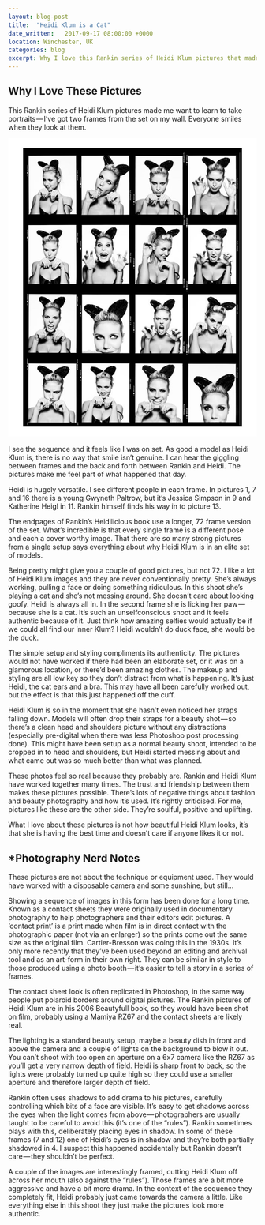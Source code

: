 ```yaml
---
layout: blog-post
title:  "Heidi Klum is a Cat"
date_written:   2017-09-17 08:00:00 +0000
location: Winchester, UK
categories: blog
excerpt: Why I love this Rankin series of Heidi Klum pictures that made me want to learn to take portraits.
---
```

## Why I Love These Pictures
This Rankin series of Heidi Klum pictures made me want to learn to take portraits — I’ve got two frames from the set on my wall. Everyone smiles when they look at them.

![Photographer: Rankin, Model: Heidi Klum.](/images/blog/why-i-love-this-picture/heidi-rankin-1.jpg "Photographer: Rankin, Model: Heidi Klum.")

I see the sequence and it feels like I was on set. As good a model as Heidi Klum is, there is no way that smile isn’t genuine. I can hear the giggling between frames and the back and forth between Rankin and Heidi. The pictures make me feel part of what happened that day.

Heidi is hugely versatile. I see different people in each frame. In pictures 1, 7 and 16 there is a young Gwyneth Paltrow, but it’s Jessica Simpson in 9 and Katherine Heigl in 11. Rankin himself finds his way in to picture 13.

The endpages of Rankin’s Heidilicious book use a longer, 72 frame version of the set. What’s incredible is that every single frame is a different pose and each a cover worthy image. That there are so many strong pictures from a single setup says everything about why Heidi Klum is in an elite set of models.

Being pretty might give you a couple of good pictures, but not 72. I like a lot of Heidi Klum images and they are never conventionally pretty. She’s always working, pulling a face or doing something ridiculous. In this shoot she’s playing a cat and she’s not messing around. She doesn’t care about looking goofy. Heidi is always all in. In the second frame she is licking her paw — because she is a cat. It’s such an unselfconscious shoot and it feels authentic because of it. Just think how amazing selfies would actually be if we could all find our inner Klum? Heidi wouldn’t do duck face, she would be the duck.

The simple setup and styling compliments its authenticity. The pictures would not have worked if there had been an elaborate set, or it was on a glamorous location, or there’d been amazing clothes. The makeup and styling are all low key so they don’t distract from what is happening. It’s just Heidi, the cat ears and a bra. This may have all been carefully worked out, but the effect is that this just happened off the cuff.

Heidi Klum is so in the moment that she hasn’t even noticed her straps falling down. Models will often drop their straps for a beauty shot — so there’s a clean head and shoulders picture without any distractions (especially pre-digital when there was less Photoshop post processing done). This might have been setup as a normal beauty shoot, intended to be cropped in to head and shoulders, but Heidi started messing about and what came out was so much better than what was planned.

These photos feel so real because they probably are. Rankin and Heidi Klum have worked together many times. The trust and friendship between them makes these pictures possible. There’s lots of negative things about fashion and beauty photography and how it’s used. It’s rightly criticised. For me, pictures like these are the other side. They’re soulful, positive and uplifting.

What I love about these pictures is not how beautiful Heidi Klum looks, it’s that she is having the best time and doesn’t care if anyone likes it or not.

## \*Photography Nerd Notes
These pictures are not about the technique or equipment used. They would have worked with a disposable camera and some sunshine, but still…

Showing a sequence of images in this form has been done for a long time. Known as a contact sheets they were originally used in documentary photography to help photographers and their editors edit pictures. A ‘contact print’ is a print made when film is in direct contact with the photographic paper (not via an enlarger) so the prints come out the same size as the original film. Cartier-Bresson was doing this in the 1930s. It’s only more recently that they’ve been used beyond an editing and archival tool and as an art-form in their own right. They can be similar in style to those produced using a photo booth — it’s easier to tell a story in a series of frames.

The contact sheet look is often replicated in Photoshop, in the same way people put polaroid borders around digital pictures. The Rankin pictures of Heidi Klum are in his 2006 Beautyfull book, so they would have been shot on film, probably using a Mamiya RZ67 and the contact sheets are likely real.

The lighting is a standard beauty setup, maybe a beauty dish in front and above the camera and a couple of lights on the background to blow it out. You can’t shoot with too open an aperture on a 6x7 camera like the RZ67 as you’ll get a very narrow depth of field. Heidi is sharp front to back, so the lights were probably turned up quite high so they could use a smaller aperture and therefore larger depth of field.

Rankin often uses shadows to add drama to his pictures, carefully controlling which bits of a face are visible. It’s easy to get shadows across the eyes when the light comes from above — photographers are usually taught to be careful to avoid this (it’s one of the “rules”). Rankin sometimes plays with this, deliberately placing eyes in shadow. In some of these frames (7 and 12) one of Heidi’s eyes is in shadow and they’re both partially shadowed in 4. I suspect this happened accidentally but Rankin doesn’t care — they shouldn’t be perfect.

A couple of the images are interestingly framed, cutting Heidi Klum off across her mouth (also against the “rules”). Those frames are a bit more aggressive and have a bit more drama. In the context of the sequence they completely fit, Heidi probably just came towards the camera a little. Like everything else in this shoot they just make the pictures look more authentic.
